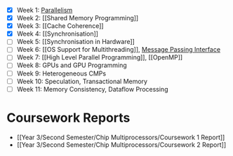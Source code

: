 - [x] Week 1: [Parallelism](Parallelism.md)
- [x] Week 2: [[Shared Memory Programming]]
- [x] Week 3: [[Cache Coherence]]
- [x] Week 4: [[Synchronisation]]
- [ ] Week 5: [[Synchronisation in Hardware]]
- [ ] Week 6: [[OS Support for Multithreading]], [Message Passing Interface](https://olivierpierre.github.io/comp35112/lecture-notes/13-mpi.html)
- [ ] Week 7: [[High Level Parallel Programming]], [[OpenMP]]
- [ ] Week 8: GPUs and GPU Programming
- [ ] Week 9: Heterogeneous CMPs
- [ ] Week 10: Speculation, Transactional Memory
- [ ] Week 11: Memory Consistency, Dataflow Processing

# Coursework Reports
- [[Year 3/Second Semester/Chip Multiprocessors/Coursework 1 Report]]
- [[Year 3/Second Semester/Chip Multiprocessors/Coursework 2 Report]]